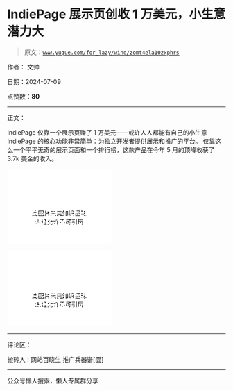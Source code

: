 # IndiePage 展示页创收 1 万美元，小生意潜力大

> 原文：[`www.yuque.com/for_lazy/wind/zomt4ela10zxphrs`](https://www.yuque.com/for_lazy/wind/zomt4ela10zxphrs)

作者： 文帅

日期：2024-07-09

点赞数：**80**

* * *

正文：

IndiePage 仅靠一个展示页赚了 1 万美元——或许人人都能有自己的小生意 IndiePage 的核心功能非常简单：为独立开发者提供展示和推广的平台。
仅靠这么一个平平无奇的展示页面和一个排行榜，这款产品在今年 5 月的顶峰收获了 3.7k 美金的收入。

![](img/07cfc82f02c69a0bfd62d5f20d42aa25.png "None")

![](img/0f65cb06d2135ef5f428d318e22ce159.png "None")

* * *

评论区：

搬砖人 : 网站百晓生 推广兵器谱[囧]

* * *

公众号懒人搜索，懒人专属群分享